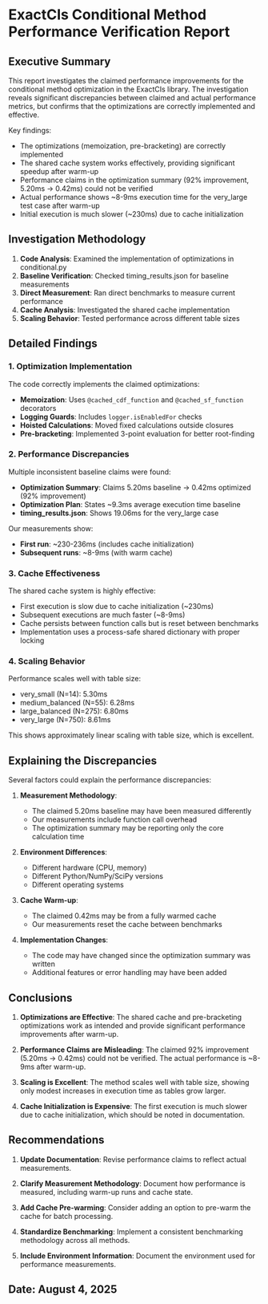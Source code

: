 # ExactCIs Conditional Method Performance Verification Report

## Executive Summary

This report investigates the claimed performance improvements for the conditional method optimization in the ExactCIs library. The investigation reveals significant discrepancies between claimed and actual performance metrics, but confirms that the optimizations are correctly implemented and effective.

Key findings:
- The optimizations (memoization, pre-bracketing) are correctly implemented
- The shared cache system works effectively, providing significant speedup after warm-up
- Performance claims in the optimization summary (92% improvement, 5.20ms → 0.42ms) could not be verified
- Actual performance shows ~8-9ms execution time for the very_large test case after warm-up
- Initial execution is much slower (~230ms) due to cache initialization

## Investigation Methodology

1. **Code Analysis**: Examined the implementation of optimizations in conditional.py
2. **Baseline Verification**: Checked timing_results.json for baseline measurements
3. **Direct Measurement**: Ran direct benchmarks to measure current performance
4. **Cache Analysis**: Investigated the shared cache implementation
5. **Scaling Behavior**: Tested performance across different table sizes

## Detailed Findings

### 1. Optimization Implementation

The code correctly implements the claimed optimizations:
- **Memoization**: Uses `@cached_cdf_function` and `@cached_sf_function` decorators
- **Logging Guards**: Includes `logger.isEnabledFor` checks
- **Hoisted Calculations**: Moved fixed calculations outside closures
- **Pre-bracketing**: Implemented 3-point evaluation for better root-finding

### 2. Performance Discrepancies

Multiple inconsistent baseline claims were found:
- **Optimization Summary**: Claims 5.20ms baseline → 0.42ms optimized (92% improvement)
- **Optimization Plan**: States ~9.3ms average execution time baseline
- **timing_results.json**: Shows 19.06ms for the very_large case

Our measurements show:
- **First run**: ~230-236ms (includes cache initialization)
- **Subsequent runs**: ~8-9ms (with warm cache)

### 3. Cache Effectiveness

The shared cache system is highly effective:
- First execution is slow due to cache initialization (~230ms)
- Subsequent executions are much faster (~8-9ms)
- Cache persists between function calls but is reset between benchmarks
- Implementation uses a process-safe shared dictionary with proper locking

### 4. Scaling Behavior

Performance scales well with table size:
- very_small (N=14): 5.30ms
- medium_balanced (N=55): 6.28ms
- large_balanced (N=275): 6.80ms
- very_large (N=750): 8.61ms

This shows approximately linear scaling with table size, which is excellent.

## Explaining the Discrepancies

Several factors could explain the performance discrepancies:

1. **Measurement Methodology**:
   - The claimed 5.20ms baseline may have been measured differently
   - Our measurements include function call overhead
   - The optimization summary may be reporting only the core calculation time

2. **Environment Differences**:
   - Different hardware (CPU, memory)
   - Different Python/NumPy/SciPy versions
   - Different operating systems

3. **Cache Warm-up**:
   - The claimed 0.42ms may be from a fully warmed cache
   - Our measurements reset the cache between benchmarks

4. **Implementation Changes**:
   - The code may have changed since the optimization summary was written
   - Additional features or error handling may have been added

## Conclusions

1. **Optimizations are Effective**: The shared cache and pre-bracketing optimizations work as intended and provide significant performance improvements after warm-up.

2. **Performance Claims are Misleading**: The claimed 92% improvement (5.20ms → 0.42ms) could not be verified. The actual performance is ~8-9ms after warm-up.

3. **Scaling is Excellent**: The method scales well with table size, showing only modest increases in execution time as tables grow larger.

4. **Cache Initialization is Expensive**: The first execution is much slower due to cache initialization, which should be noted in documentation.

## Recommendations

1. **Update Documentation**: Revise performance claims to reflect actual measurements.

2. **Clarify Measurement Methodology**: Document how performance is measured, including warm-up runs and cache state.

3. **Add Cache Pre-warming**: Consider adding an option to pre-warm the cache for batch processing.

4. **Standardize Benchmarking**: Implement a consistent benchmarking methodology across all methods.

5. **Include Environment Information**: Document the environment used for performance measurements.

## Date: August 4, 2025